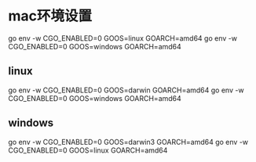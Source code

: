 
# mac环境设置

go env -w CGO_ENABLED=0 GOOS=linux   GOARCH=amd64
go env -w CGO_ENABLED=0 GOOS=windows GOARCH=amd64

## linux

go env -w CGO_ENABLED=0 GOOS=darwin   GOARCH=amd64
go env -w CGO_ENABLED=0 GOOS=windows GOARCH=amd64

## windows

go env -w CGO_ENABLED=0 GOOS=darwin3   GOARCH=amd64
go env -w CGO_ENABLED=0 GOOS=linux GOARCH=amd64
